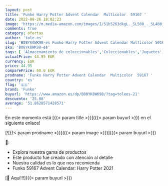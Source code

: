 ```yaml
---
layout: post
title: 'Funko Harry Potter Advent Calendar  Multicolor  59167 '
date: 2022-08-26 18:02:23
image: 'https://m.media-amazon.com/images/I/51h5263dkgL._SL500_._SL400_.jpg'
comments: true
category: ofertas
author: 'tole.es'
slug: 'B08YK8WK98-es Funko Harry Potter Advent Calendar Multicolor 59167'
sku: 'B08YK8WK98-es'
tags: [ 'Almacenamiento de coleccionables','Coleccionables','Juguetes','Juguetes y juegos','Merchandising y estatuas y bustos','Muñecos cabezones','advent','funko','🇪🇸', ]
actualPrice: 44.95 EUR
currency: EUR
price: 44.95
comparePrice: 60.0 EUR
prodname: 'Funko Harry Potter Advent Calendar  Multicolor  59167 '
country: 'es'
flag: '🇪🇸'
brand: 'Funko'
buyurl: 'https://www.amazon.es/dp/B08YK8WK98/?tag=tolees-21'
descuento: '25.08'
average: '51.8628571428571'
---
```


En este momento está [{{< param title >}}]({{< param buyurl >}}) en el siguiente enlace!

[![{{< param prodname >}}]({{< param image >}})]({{< param buyurl >}})

🔎:

- Explora nuestra gama de productos
- Este producto fue creado con atención al detalle
- Nuestra calidad es lo que nos recomienda
- Funko 59167 Advent Calendar: Harry Potter 2021

[🛒 Aquí!!!]({{< param buyurl >}})

